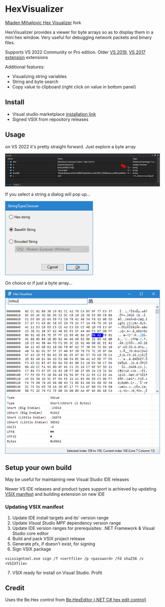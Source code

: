 
# HexVisualizer

[Mladen Mihajlovic Hex Visualizer](https://bitbucket.org/mmihajlovic/hex-visualizer/src/master/) fork

HexVisualizer provides a viewer for byte arrays so as to display them in a mini hex window. Very useful for debugging network packets and binary files.

Supports VS 2022 Community or Pro edition. Older [VS 2019](https://marketplace.visualstudio.com/items?itemName=Mika76.HexVisualizer2019&ssr=false#overview), [VS 2017 extension](https://marketplace.visualstudio.com/items?itemName=Mika76.HexVisualizer2017) extensions

Additional features:
- Visualizing string variables
- String and byte search
- Copy value to clipboard (right click on value in bottom panel)

## Install

- Visual studio marketplace [installation link](https://marketplace.visualstudio.com/items?itemName=Michael-Krmeine.HexVisualizer-2022)
- Signed VSIX from repository releases

## Usage

on VS 2022 it's pretty straight forward. Just explore a byte array

![Watch.png](./img/WatchWindow.png)

If you select a string a dialog will pop up...

![Type chooser.png](./img/TypeChooser.png)

On choice or if just a byte array...

![Visualizer.png](./img/HexVisualizer.png)

## Setup your own build

May be useful for maintaining new Visual Studio IDE releases

Newer VS IDE releases and product types support is achieved by updating [VSIX manifest](./VsixHexVisualizer/source.extension.vsixmanifest) and building extension on new IDE

### Updating VSIX manifest

1. Update IDE install targets and its' version range
2. Update *Visual Studio MPF* dependency version range
3. Update IDE version ranges for prerequisites: .NET Framework & Visual Studio core editor
4. Build and pack VSIX project release
5. Generate pfx, if doesn't exist, for signing
6. Sign VSIX package
```
vsixsigntool.exe sign /f <certfile> /p <password> /fd sha256 /v <VSIXfile>
```
7. VSIX ready for install on Visual Studio. Profit

## Credit

Uses the Be.Hex control from [Be.HexEditor (.NET C# hex edit control)](http://sourceforge.net/projects/hexbox/)